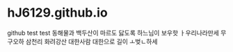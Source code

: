 # hJ6129.github.io
github test
test
동해물과 백두산이 마르도 닳도록 하느님이 보우핫 ㅏ우리나라만세 무구오하 삼천리 화려강산 대한사람 대한으로 길이 ㅗ벚ㄴ하세